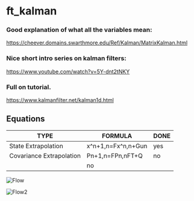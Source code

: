 # ft_kalman

### Good explanation of what all the variables mean:

https://cheever.domains.swarthmore.edu/Ref/Kalman/MatrixKalman.html


### Nice short intro series on kalman filters: 

https://www.youtube.com/watch?v=5Y-dnt2tNKY

### Full on tutorial.

https://www.kalmanfilter.net/kalman1d.html

## Equations
| TYPE                     | FORMULA            | DONE |
|--------------------------|--------------------|------|
| State Extrapolation      | x^n+1,n=Fx^n,n+Gun | yes  |
| Covariance Extrapolation | Pn+1,n=FPn,nFT+Q   | no   |
| | no |



![Flow](image-2.png)

![Flow2](image-1.png)

